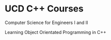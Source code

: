 # UCD C++ Courses
Computer Science for Engineers I and II

Learning Object Orientated Programming in C++
